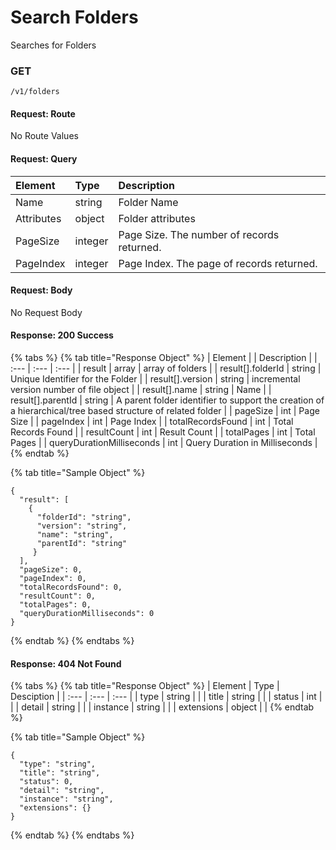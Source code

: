 # Search Folders

Searches for Folders

### **GET**

```text
/v1/folders
```

#### Request: Route

No Route Values

#### Request: Query

| Element | Type | Description |
| :--- | :--- | :--- |
| Name | string | Folder Name |
| Attributes | object | Folder attributes |
| PageSize | integer | Page Size.  The number of records returned. |
| PageIndex | integer | Page Index.  The page of records returned. |

#### Request:  Body

No Request Body

#### Response: 200 Success



{% tabs %}
{% tab title="Response  Object" %}
| Element |  | Description |
| :--- | :--- | :--- |
| result | array | array of folders |
| result\[\].folderId | string | Unique Identifier for the Folder |
| result\[\].version | string | incremental version number of file object |
| result\[\].name | string | Name |
| result\[\].parentId | string | A parent folder identifier to support the creation of a hierarchical/tree based structure of related folder |
| pageSize | int | Page Size |
| pageIndex | int | Page Index |
| totalRecordsFound | int | Total Records Found |
| resultCount | int | Result Count |
| totalPages | int | Total Pages |
| queryDurationMilliseconds | int | Query Duration in Milliseconds |
{% endtab %}

{% tab title="Sample Object" %}
```text
{
  "result": [
    {
      "folderId": "string",
      "version": "string",
      "name": "string",
      "parentId": "string"
     }
  ],
  "pageSize": 0,
  "pageIndex": 0,
  "totalRecordsFound": 0,
  "resultCount": 0,
  "totalPages": 0,
  "queryDurationMilliseconds": 0
}
```
{% endtab %}
{% endtabs %}

#### Response: 404 Not Found

{% tabs %}
{% tab title="Response Object" %}
| Element | Type | Desciption |
| :--- | :--- | :--- |
| type | string |  |
| title | string |  |
| status | int |  |
| detail | string |  |
| instance | string |  |
| extensions | object |  |
{% endtab %}

{% tab title="Sample Object" %}
```text
{
  "type": "string",
  "title": "string",
  "status": 0,
  "detail": "string",
  "instance": "string",
  "extensions": {}
}
```
{% endtab %}
{% endtabs %}

#### 

